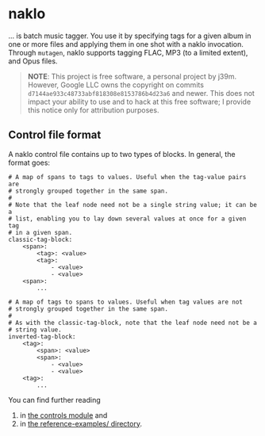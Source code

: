# naklo

... is batch music tagger. You use it by specifying tags for a given
album in one or more files and applying them in one shot with a naklo
invocation. Through `mutagen`, naklo supports tagging FLAC, MP3 (to a
limited extent), and Opus files.

> **NOTE**: This project is free software, a personal project by j39m.
> However, Google LLC owns the copyright on commits
> `d7144ae933c48733abf818308e8153786b4d23a6` and newer. This does not
> impact your ability to use and to hack at this free software; I
> provide this notice only for attribution purposes.

## Control file format

A naklo control file contains up to two types of blocks. In general,
the format goes:

```
# A map of spans to tags to values. Useful when the tag-value pairs are
# strongly grouped together in the same span.
#
# Note that the leaf node need not be a single string value; it can be a
# list, enabling you to lay down several values at once for a given tag
# in a given span.
classic-tag-block:
    <span>:
        <tag>: <value>
        <tag>:
            - <value>
            - <value>
    <span>:
        ...

# A map of tags to spans to values. Useful when tag values are not
# strongly grouped together in the same span.
#
# As with the classic-tag-block, note that the leaf node need not be a
# string value.
inverted-tag-block:
    <tag>:
        <span>: <value>
        <span>:
            - <value>
            - <value>
    <tag>:
        ...
```

You can find further reading

1.  in [the controls module](libnaklo3/controls.pyx) and
1.  in [the reference-examples/ directory](reference-examples/).
